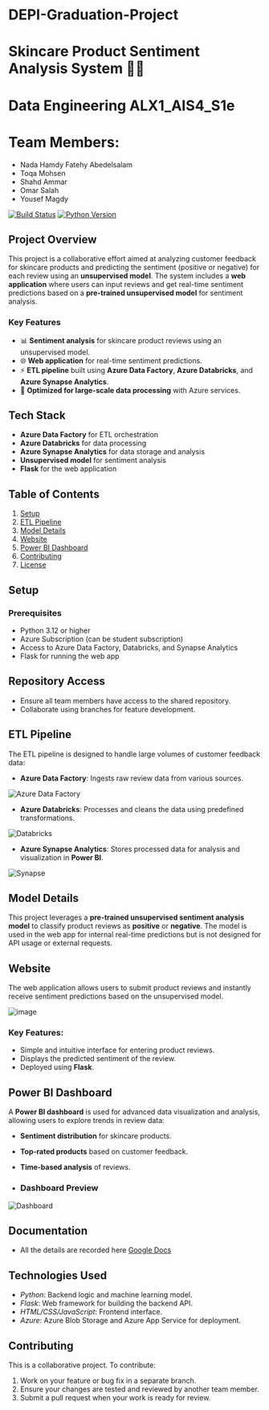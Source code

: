 # DEPI-Graduation-Project

# Skincare Product Sentiment Analysis System 🧴✨

# Data Engineering ALX1_AIS4_S1e

# Team Members:
- Nada Hamdy Fatehy Abedelsalam
- Toqa Mohsen
- Shahd Ammar
- Omar Salah
- Yousef Magdy

[![Build Status](https://img.shields.io/badge/build-passing-brightgreen)](https://github.com/nadahamdy217/DEPI-Graduation-Project/tree/main) 
[![Python Version](https://img.shields.io/badge/python-3.12%2B-blue)](https://www.python.org/downloads/release/python-3120/)


## Project Overview

This project is a collaborative effort aimed at analyzing customer feedback for skincare products and predicting the sentiment (positive or negative) for each review using an **unsupervised model**. The system includes a **web application** where users can input reviews and get real-time sentiment predictions based on a **pre-trained unsupervised model** for sentiment analysis.

### Key Features
- 📊 **Sentiment analysis** for skincare product reviews using an unsupervised model.
- 🌐 **Web application** for real-time sentiment predictions.
- ⚡ **ETL pipeline** built using **Azure Data Factory**, **Azure Databricks**, and **Azure Synapse Analytics**.
- 🚀 **Optimized for large-scale data processing** with Azure services.

## Tech Stack

- **Azure Data Factory** for ETL orchestration
- **Azure Databricks** for data processing
- **Azure Synapse Analytics** for data storage and analysis
- **Unsupervised model** for sentiment analysis
- **Flask** for the web application

## Table of Contents
1. [Setup](#setup)
2. [ETL Pipeline](#etl-pipeline)
3. [Model Details](#model-details)
4. [Website](#website)
5. [Power BI Dashboard](#power-bi-dashboard)
6. [Contributing](#contributing)
7. [License](#license)

## Setup

### Prerequisites

- Python 3.12 or higher
- Azure Subscription (can be student subscription)
- Access to Azure Data Factory, Databricks, and Synapse Analytics
- Flask for running the web app


## Repository Access
   - Ensure all team members have access to the shared repository.
   - Collaborate using branches for feature development.
   
## ETL Pipeline

The ETL pipeline is designed to handle large volumes of customer feedback data:

- **Azure Data Factory**: Ingests raw review data from various sources.

![Azure Data Factory](https://github.com/user-attachments/assets/6e6c7f1d-ce0f-4f19-9f39-666fc11f2c92)

- **Azure Databricks**: Processes and cleans the data using predefined transformations.

![Databricks](https://github.com/user-attachments/assets/270773ab-4691-48cf-a456-a7fdab72cfe1)

- **Azure Synapse Analytics**: Stores processed data for analysis and visualization in **Power BI**.

![Synapse](https://github.com/user-attachments/assets/7d0568b5-3bc2-4e7a-8b35-597a84e697db)


## Model Details

This project leverages a **pre-trained unsupervised sentiment analysis model** to classify product reviews as **positive** or **negative**. The model is used in the web app for internal real-time predictions but is not designed for API usage or external requests.

## Website

The web application allows users to submit product reviews and instantly receive sentiment predictions based on the unsupervised model.

![image](https://github.com/user-attachments/assets/3c64e3d7-794f-44ea-bd72-844f6de2af3d)


### Key Features:
- Simple and intuitive interface for entering product reviews.
- Displays the predicted sentiment of the review.
- Deployed using **Flask**.

## Power BI Dashboard

A **Power BI dashboard** is used for advanced data visualization and analysis, allowing users to explore trends in review data:

- **Sentiment distribution** for skincare products.
- **Top-rated products** based on customer feedback.
- **Time-based analysis** of reviews.

- ### Dashboard Preview

![Dashboard](https://github.com/user-attachments/assets/85689f57-60cc-4cfd-8fd6-d44d09f32805)

## Documentation

- All the details are recorded here [Google Docs](https://docs.google.com/document/d/1le43WPQ_EMTB1sGkLuMi0PLx4spRrAn3YTNdpiX-V2o/edit?usp=sharing)

## Technologies Used

- *Python*: Backend logic and machine learning model.
- *Flask*: Web framework for building the backend API.
- *HTML/CSS/JavaScript*: Frontend interface.
- *Azure*: Azure Blob Storage and Azure App Service for deployment.

## Contributing

This is a collaborative project. To contribute:

1. Work on your feature or bug fix in a separate branch.
2. Ensure your changes are tested and reviewed by another team member.
3. Submit a pull request when your work is ready for review.
